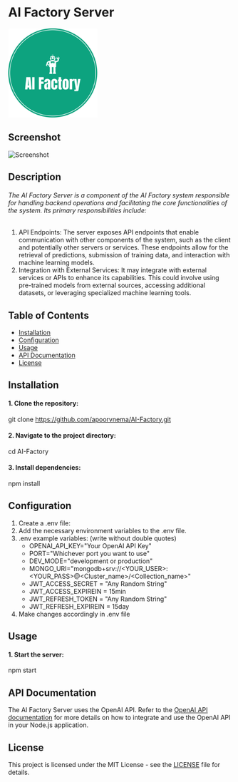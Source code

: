 # AI Factory Server
<img src="./client/public/ai-factory-logo.png" width="200px" alt="AI Factory logo">

## Screenshot
<img src="screenshot.png" width="800px" alt="Screenshot">

## Description

######  The AI Factory Server is a component of the AI Factory system responsible for handling backend operations and facilitating the core functionalities of the system. Its primary responsibilities include:
1. API Endpoints: The server exposes API endpoints that enable communication with other components of the system, such as the client and potentially other servers or services. These endpoints allow for the retrieval of predictions, submission of training data, and interaction with machine learning models.
2. Integration with External Services: It may integrate with external services or APIs to enhance its capabilities. This could involve using pre-trained models from external sources, accessing additional datasets, or leveraging specialized machine learning tools.

## Table of Contents

- [Installation](#installation)
- [Configuration](#configuration)
- [Usage](#usage)
- [API Documentation](#api-documentation)
- [License](#license)

## Installation

#### 1. Clone the repository:
git clone https://github.com/apoorvnema/AI-Factory.git

#### 2. Navigate to the project directory:
cd AI-Factory

#### 3. Install dependencies:
npm install

## Configuration
1) Create a .env file:
2) Add the necessary environment variables to the .env file.
3) .env example variables: (write without double quotes)
    - OPENAI_API_KEY="Your OpenAI API Key"
    - PORT="Whichever port you want to use"
    - DEV_MODE="development or production"
    - MONGO_URI="mongodb+srv://<YOUR_USER>:<YOUR_PASS>@<Cluster_name>/<Collection_name>"
    - JWT_ACCESS_SECRET = "Any Random String"
    - JWT_ACCESS_EXPIREIN = 15min
    - JWT_REFRESH_TOKEN = "Any Random String"
    - JWT_REFRESH_EXPIREIN = 15day
4) Make changes accordingly in .env file

## Usage
#### 1. Start the server:
npm start

## API Documentation
The AI Factory Server uses the OpenAI API. Refer to the [OpenAI API documentation](https://platform.openai.com/docs/api-reference) for more details on how to integrate and use the OpenAI API in your Node.js application.

## License
This project is licensed under the MIT License - see the [LICENSE](LICENSE) file for details.
